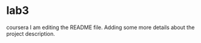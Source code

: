 # lab3
coursera
I am editing the README file. Adding some more details about the project description.
